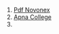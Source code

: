 1. [Pdf Novonex](https://lms.novonex.io/flipbook/#_)
2. [Apna College](https://www.youtube.com/watch?v=mlIUKyZIUUU)
3. 